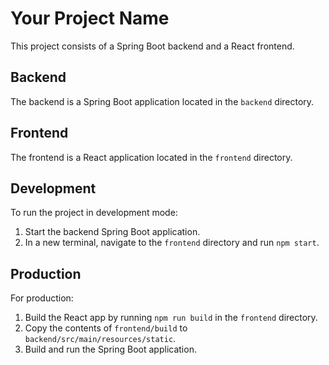 # Your Project Name

This project consists of a Spring Boot backend and a React frontend.

## Backend

The backend is a Spring Boot application located in the `backend` directory.

## Frontend

The frontend is a React application located in the `frontend` directory.

## Development

To run the project in development mode:

1. Start the backend Spring Boot application.
2. In a new terminal, navigate to the `frontend` directory and run `npm start`.

## Production

For production:

1. Build the React app by running `npm run build` in the `frontend` directory.
2. Copy the contents of `frontend/build` to `backend/src/main/resources/static`.
3. Build and run the Spring Boot application.


